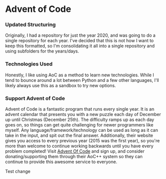 # Advent of Code

### Updated Structuring

Originally, I had a repository for just the year 2020, and was going to do a single repository for each year. I've decided that this is not how I want to keep this formatted, so I'm consolidating it all into a single repository and using subfolders for the years/days. 

### Technologies Used

Honestly, I like using AoC as a method to learn new technologies. While I tend to bounce around a lot between Python and a few other languages, I'll likely always use this as a sandbox to try new options. 

### Support Advent of Code

Advent of Code is a fantastic program that runs every single year. It is an advent calendar that presents you with a new puzzle each day of December up until Christmas (December 25th). The difficulty ramps up as each day goes on, so things can get quite challenging for newer programmers like myself. Any language/framework/technology can be used as long as it can take in the input, and spit out the final answer. Additionally, their website gives you access to every previous year (2015 was the first year), so you're more than welcome to continue working backwards until you have every problem completed! Visit [Advent Of Code](https://adventofcode.com) and sign up, and consider donating/supporting them through their AoC++ system so they can continue to provide this awesome service to everyone. 

Test change